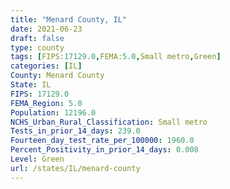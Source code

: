 ```yaml
---
title: "Menard County, IL"
date: 2021-06-23
draft: false
type: county
tags: [FIPS:17129.0,FEMA:5.0,Small metro,Green]
categories: [IL]
County: Menard County
State: IL
FIPS: 17129.0
FEMA_Region: 5.0
Population: 12196.0
NCHS_Urban_Rural_Classification: Small metro
Tests_in_prior_14_days: 239.0
Fourteen_day_test_rate_per_100000: 1960.0
Percent_Positivity_in_prior_14_days: 0.008
Level: Green
url: /states/IL/menard-county
---
```



